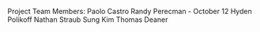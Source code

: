 Project Team Members:
Paolo Castro
Randy Perecman - October 12
Hyden Polikoff
Nathan Straub
Sung Kim
Thomas Deaner
